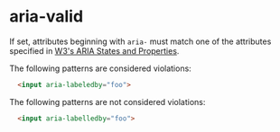 # aria-valid

If set, attributes beginning with `aria-` must match one of the attributes specified in [W3's ARIA States and Properties](https://www.w3.org/TR/using-aria/#aria-states-and-properties-aria-attributes).

The following patterns are considered violations:

```html
  <input aria-labeledby="foo">
```

The following patterns are not considered violations:

```html
  <input aria-labelledby="foo">
```
